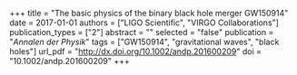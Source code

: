 +++
title = "The basic physics of the binary black hole merger GW150914"
date = 2017-01-01
authors = ["LIGO Scientific", "VIRGO Collaborations"]
publication_types = ["2"]
abstract = ""
selected = "false"
publication = "*Annalen der Physik*"
tags = ["GW150914", "gravitational waves", "black holes"]
url_pdf = "http://dx.doi.org/10.1002/andp.201600209"
doi = "10.1002/andp.201600209"
+++


